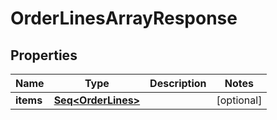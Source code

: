 

# OrderLinesArrayResponse


## Properties

Name | Type | Description | Notes
------------ | ------------- | ------------- | -------------
**items** | [**Seq&lt;OrderLines&gt;**](OrderLines.md) |  |  [optional]



